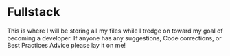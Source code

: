 # Fullstack
This is where I will be storing all my files while I tredge on toward my goal of becoming a developer.
If anyone has any suggestions, Code corrections, or Best Practices Advice please lay it on me!
